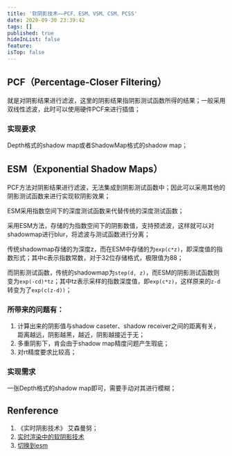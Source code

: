 ```yaml
---
title: '软阴影技术——PCF、ESM、VSM、CSM、PCSS'
date: 2020-09-30 23:39:42
tags: []
published: true
hideInList: false
feature: 
isTop: false
---
```


## PCF（Percentage-Closer Filtering）

就是对阴影结果进行滤波，这里的阴影结果指阴影测试函数所得的结果；一般采用双线性滤波，此时可以使用硬件PCF来进行插值；

### 实现要求

Depth格式的shadow map或者ShadowMap格式的shadow map；

## ESM（Exponential Shadow Maps）

PCF方法对阴影结果进行滤波，无法集成到阴影测试函数中；因此可以采用其他的阴影测试函数来进行实现软阴影效果；

ESM采用指数空间下的深度测试函数来代替传统的深度测试函数；

采用ESM方法，存储的为指数空间下的阴影数值，支持预滤波，这样就可以对shadowmap进行blur，将滤波与测试函数进行分离；

传统shadowmap存储的为深度z，而在ESM中存储的为`exp(c*z)`，即深度值的指数形式；其中c表示指数常数，对于32位存储格式，极限值为88；

而阴影测试函数，传统的shadowmap为`step(d, z)`，而ESM的阴影测试函数则变为`exp(-cd)*tz`；其中tz表示采样的指数深度值，即`exp(c*z)`，这样原来的`z-d`转变为了`exp(c(z-d))`；

### 所带来的问题有：

1. 计算出来的阴影值与shadow caseter、shadow receiver之间的距离有关，距离越远，阴影越黑，越近，阴影越接近于无；
2. 多重阴影下，肯会由于shadow map精度问题产生瑕疵；
3. 对rt精度要求比较高；

### 实现需求

一张Depth格式的shadow map即可，需要手动对其进行模糊；

## Renference

1. 《实时阴影技术》 艾森曼努；
2. [实时渲染中的软阴影技术](https://zhuanlan.zhihu.com/p/26853641)
3. [切换到esm](http://www.klayge.org/2013/10/07/%e5%88%87%e6%8d%a2%e5%88%b0esm/)